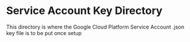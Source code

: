 # Service Account Key Directory
This directory is where the Google Cloud Platform Service Account .json key file is to be put once setup
